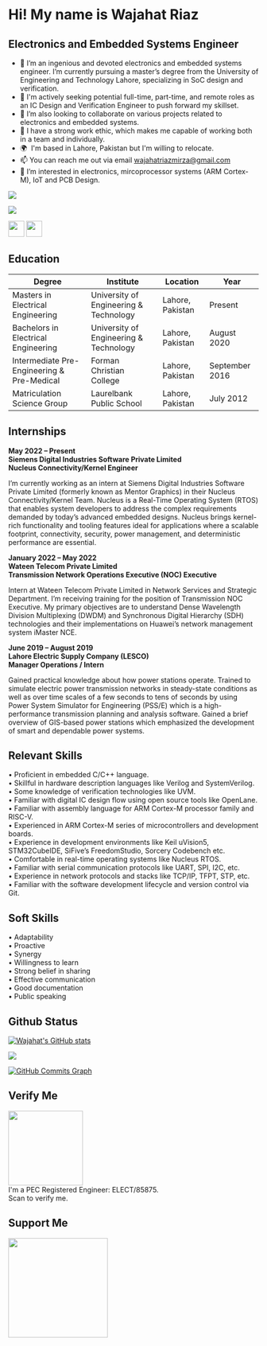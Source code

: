 Hi! My name is Wajahat Riaz
=====================================
Electronics and Embedded Systems Engineer
------------------------------------

- 👋 I’m an ingenious and devoted electronics and embedded systems engineer. I’m currently pursuing a master’s degree 
from the University of Engineering and Technology Lahore, specializing in SoC design and verification. 
- 👀 I'm actively seeking potential full-time, part-time, and remote roles as an IC Design and Verification Engineer to push forward my 
skillset.
- 🌱 I’m also looking to collaborate on various projects related to electronics and embedded systems.
- 💞️ I have a strong work ethic, which makes me capable of working both in a team and individually. 
- 🌍  I'm based in Lahore, Pakistan but I'm willing to relocate. 
 - 📫 You can reach me out via email wajahatriazmirza@gmail.com
- 👀 I’m interested in electronics, mircoprocessor systems (ARM Cortex-M), IoT and PCB Design. 

![](https://komarev.com/ghpvc/?username=wajahatriaz&label=PROFILE+VIEWS)

<a href="https://www.github.com/wajahatriaz" target="_blank" rel="noreferrer"><img
src="https://img.shields.io/github/followers/wajahatriaz?logo=github&style=for-the-badge&color=0891b2&labelColor=1c1917" /></a>


<p align="left"> <a href="https://www.github.com/wajahatriaz" target="_blank" rel="noreferrer"><img src="https://raw.githubusercontent.com/danielcranney/readme-generator/main/public/icons/socials/github.svg" width="32" height="32" /></a> <a href="https://www.linkedin.com/in/wajahat-riaz" target="_blank" rel="noreferrer"><img src="https://raw.githubusercontent.com/danielcranney/readme-generator/main/public/icons/socials/linkedin.svg" width="32" height="32" /></a> 
 
## Education

| **Degree**                                  | **Institute**                          | **Location**     | **Year**       |
|---------------------------------------------|----------------------------------------|------------------|----------------|
| Masters in  Electrical Engineering          | University of Engineering & Technology | Lahore, Pakistan | Present        |
| Bachelors in  Electrical Engineering        | University of Engineering & Technology | Lahore, Pakistan | August 2020    |
| Intermediate  Pre-Engineering & Pre-Medical | Forman Christian College               | Lahore, Pakistan | September 2016 |
| Matriculation  Science Group                | Laurelbank Public School               | Lahore, Pakistan | July 2012      |

## Internships

**May 2022 – Present** <br>
**Siemens Digital Industries Software Private Limited** <br>
**Nucleus Connectivity/Kernel Engineer** <br>

I’m currently working as an intern at Siemens Digital Industries Software Private Limited (formerly known as Mentor 
Graphics) in their Nucleus Connectivity/Kernel Team. Nucleus is a Real-Time Operating System (RTOS) that enables 
system developers to address the complex requirements demanded by today’s advanced embedded designs. Nucleus 
brings kernel-rich functionality and tooling features ideal for applications where a scalable footprint, connectivity, 
security, power management, and deterministic performance are essential.  

**January 2022 – May 2022** <br>
**Wateen Telecom Private Limited** <br>
**Transmission Network Operations Executive (NOC) Executive** <br>

Intern at Wateen Telecom Private Limited in Network Services and Strategic Department. I’m receiving training for the 
position of Transmission NOC Executive. My primary objectives are to understand Dense Wavelength Division 
Multiplexing (DWDM) and Synchronous Digital Hierarchy (SDH) technologies and their implementations on 
Huawei’s network management system iMaster NCE.  

**June 2019 – August 2019** <br>
**Lahore Electric Supply Company (LESCO)** <br>
**Manager Operations / Intern** <br>

Gained practical knowledge about how power stations operate. Trained to simulate electric power transmission 
networks in steady-state conditions as well as over time scales of a few seconds to tens of seconds by using Power 
System Simulator for Engineering (PSS/E) which is a high-performance transmission planning and analysis software. 
Gained a brief overview of GIS-based power stations which emphasized the development of smart and dependable 
power systems. 

## Relevant Skills  

• Proficient in embedded C/C++ language. <br>
• Skillful in hardware description languages like Verilog and SystemVerilog. <br>
• Some knowledge of verification technologies like UVM. <br>
• Familiar with digital IC design flow using open source tools like OpenLane. <br>
• Familiar with assembly language for ARM Cortex-M processor family and RISC-V. <br>
• Experienced in ARM Cortex-M series of microcontrollers and development boards. <br>
• Experience in development environments like Keil uVision5, STM32CubeIDE, SiFive’s FreedomStudio, Sorcery Codebench etc. <br>
• Comfortable in real-time operating systems like Nucleus RTOS. <br>
• Familiar with serial communication protocols like UART, SPI, I2C, etc. <br>
• Experience in network protocols and stacks like TCP/IP, TFPT, STP, etc. <br>
• Familiar with the software development lifecycle and version control via Git. <br>
 
## Soft Skills

• Adaptability <br>
• Proactive <br>
• Synergy <br>
• Willingness to learn <br>
• Strong belief in sharing <br>
• Effective communication <br>
• Good documentation <br>
• Public speaking <br>


## Github Status

<a align=center href="http://www.github.com/wajahatriaz"><img src="https://github-readme-stats.vercel.app/api?username=wajahatriaz&show_icons=true&hide=&count_private=true&title_color=0891b2&text_color=ffffff&icon_color=0891b2&bg_color=1c1917&hide_border=true&show_icons=true" alt="Wajahat's GitHub stats" /></a>

<a href="http://www.github.com/wajahatriaz"><img src="https://github-readme-streak-stats.herokuapp.com/?user=wajahatriaz&stroke=ffffff&background=1c1917&ring=0891b2&fire=0891b2&currStreakNum=ffffff&currStreakLabel=0891b2&sideNums=ffffff&sideLabels=ffffff&dates=ffffff&hide_border=true" /></a>

<a href="http://www.github.com/wajahatriaz"><img src="https://activity-graph.herokuapp.com/graph?username=wajahatriaz&bg_color=1c1917&color=ffffff&line=0891b2&point=ffffff&area_color=1c1917&area=true&hide_border=true&custom_title=GitHub%20Commits%20Graph" alt="GitHub Commits Graph" /></a>

##  Verify Me
<img src="https://user-images.githubusercontent.com/61377755/175810188-8200c973-8b1d-4a49-85a5-68f7b2bc6633.svg" width="150" /> <br>
I'm a PEC Registered Engineer: ELECT/85875.<br> Scan to verify me.

## Support Me
<a href="https://www.buymeacoffee.com/wajahatriaz"><img src="https://cdn.buymeacoffee.com/buttons/v2/default-yellow.png" width="200" /></a>

